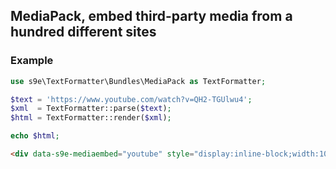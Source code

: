 <h2>MediaPack, embed third-party media from a hundred different sites</h2>

### Example

```php
use s9e\TextFormatter\Bundles\MediaPack as TextFormatter;

$text = 'https://www.youtube.com/watch?v=QH2-TGUlwu4';
$xml  = TextFormatter::parse($text);
$html = TextFormatter::render($xml);

echo $html;
```
```html
<div data-s9e-mediaembed="youtube" style="display:inline-block;width:100%;max-width:640px"><div style="overflow:hidden;position:relative;padding-bottom:56.25%"><iframe allowfullscreen="" scrolling="no" style="background:url(https://i.ytimg.com/vi/QH2-TGUlwu4/hqdefault.jpg) 50% 50% / cover;border:0;height:100%;left:0;position:absolute;width:100%" src="//www.youtube.com/embed/QH2-TGUlwu4"></iframe></div></div>
```

